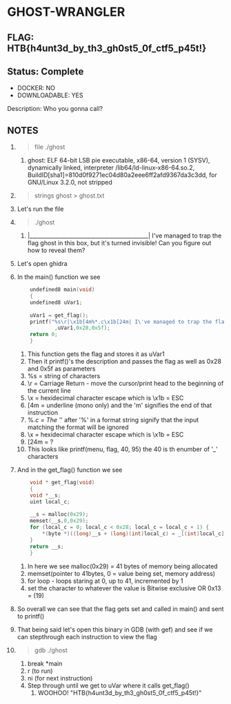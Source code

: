 # GHOST-WRANGLER

## FLAG: HTB{h4unt3d_by_th3_gh0st5_0f_ctf5_p45t!}

## Status: Complete

+ DOCKER: NO
+ DOWNLOADABLE: YES

Description: Who you gonna call?

## NOTES

1. > file ./ghost
   1. ghost: ELF 64-bit LSB pie executable, x86-64, version 1 (SYSV), dynamically linked, interpreter /lib64/ld-linux-x86-64.so.2, BuildID[sha1]=810d0f9271ec04d80a2eee6ff2afd9367da3c3dd, for GNU/Linux 3.2.0, not stripped
2. > strings ghost > ghost.txt
3. Let's run the file
4. > ./ghost
   1. |___________________________________________| I've managed to trap the flag ghost in this box, but it's turned invisible! Can you figure out how to reveal them?
5. Let's open ghidra
6. In the main() function we see

    ```c
        undefined8 main(void)
        {
        undefined8 uVar1;
        
        uVar1 = get_flag();
        printf("%s\r|\x1b[4m%*.c\x1b[24m| I\'ve managed to trap the flag ghost in this box, but it\'s turn ed invisible!\nCan you figure out how to reveal them?\n"
                ,uVar1,0x28,0x5f);
        return 0;
        }
    ```

    1. This function gets the flag and stores it as uVar1
    2. Then it printf()'s the description and passes the flag as well as 0x28 and 0x5f as parameters
    3. %s = string of characters
    4. \r = Carriage Return - move the cursor/print head to the beginning of the current line
    5. \x = hexidecimal character escape which is \x1b = ESC
    6. [4m = underline (mono only) and the 'm' signifies the end of that instruction
    7. %*.c  = The '*' after '%' in a format string signify that the input matching the format will be ignored
    8. \x = hexidecimal character escape which is \x1b = ESC
    9. [24m = ?
    10. This looks like printf(menu, flag, 40, 95) the 40 is th enumber of '_' characters

7. And in the get_flag() function we see

    ```c
        void * get_flag(void)
        {
        void *__s;
        uint local_c;
        
        __s = malloc(0x29);
        memset(__s,0,0x29);
        for (local_c = 0; local_c < 0x28; local_c = local_c + 1) {
            *(byte *)((long)__s + (long)(int)local_c) = _[(int)local_c] ^ 0x13;
        }
        return __s;
        }
    ```

    1. In here we see malloc(0x29) = 41 bytes of memory being allocated
    2. memset(pointer to 41bytes, 0 = value being set, memory address)
    3. for loop - loops staring at 0, up to 41, incremented by 1
    4. set the character to whatever the value is Bitwise exclusive OR 0x13 = (19)

8. So overall we can see that the flag gets set and called in main() and sent to printf()
9. That being said let's open this binary in GDB (with gef) and see if we can stepthrough each instruction to view the flag
10. > gdb ./ghost
    1. break *main
    2. r (to run)
    3. ni (for next instruction)
    4. Step through until we get to uVar where it calls get_flag()
       1. WOOHOO! "HTB{h4unt3d_by_th3_gh0st5_0f_ctf5_p45t!}"
